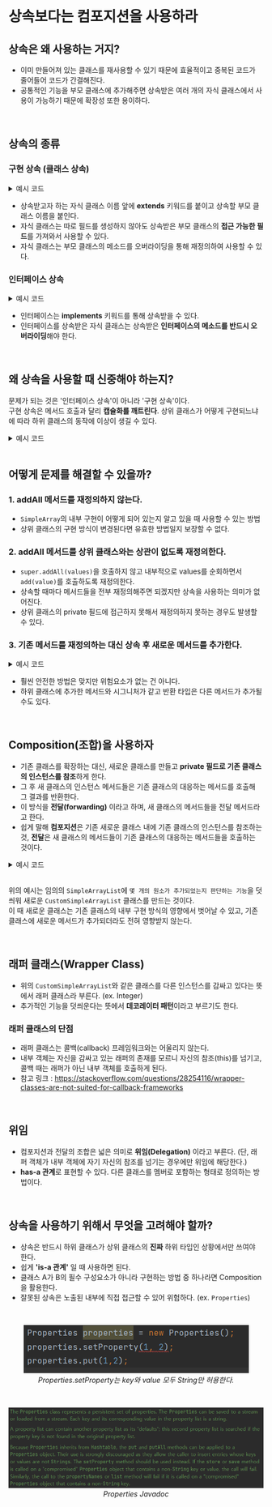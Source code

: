 # 상속보다는 컴포지션을 사용하라

## 상속은 왜 사용하는 거지?
- 이미 만들어져 있는 클래스를 재사용할 수 있기 때문에 효율적이고 중복된 코드가 줄어들어 코드가 간결해진다.
- 공통적인 기능을 부모 클래스에 추가해주면 상속받은 여러 개의 자식 클래스에서 사용이 가능하기 때문에 확장성 또한 용이하다.

<br>

## 상속의 종류
### 구현 상속 (클래스 상속)

<details>
<summary>예시 코드</summary>

```java
public class SimpleList {
    
    String[] simpleList;
    int size;
    
    SimpleList() {
        simpleList = new String[10];
        size = 0;
    }

    void add(String value) {
        simpleArrayList[size] = value;
        size += 1;
    }
}
```
```java
public class SimpleArrayList extends SimpleList {
    
    @Override
    void add(String value) {
        if (size == simpleArrayList.length) {
            makeListSizeDouble();
        }
        simpleArrayList[size] = value;
        size += 1;
    }
    //SimpleArrayList까지 상속한 클래스는 SimpleListArrayList.add()를, SimpleList까지 상속한 자식 클래스는 SimpleList.add()를 호출한다.

    private void makeListSizeDouble() {
        String[] simpleArrayList = new String[size * 2];
        for (int index = 0; index < size; index++) {
            simpleArrayList[index] = this.simpleArrayList[index];
        }
        this.simpleArrayList = simpleArrayList;
    }
}
```
</details>

   - 상속받고자 하는 자식 클래스 이름 앞에 **extends** 키워드를 붙이고 상속할 부모 클래스 이름을 붙인다.
   - 자식 클래스는 따로 필드를 생성하지 않아도 상속받은 부모 클래스의 **접근 가능한 필드**를 가져와서 사용할 수 있다.
   - 자식 클래스는 부모 클래스의 메소드를 오버라이딩을 통해 재정의하여 사용할 수 있다.

### 인터페이스 상속

<details>
<summary>예시 코드</summary>

```java
public interface SimpleList {
    void add(String value);
}
```
```java
public class SimpleArrayList implements SimpleList {
    
    private String[] simpleList;
    private int size;
    
    public SimpleArrayList() {
        simpleList = new String[10];
        size = 0;
    }
    
    @Override
    void add(String value) {
        simpleArrayList[size] = value;
        size += 1;
    }
}
```
</details>

- 인터페이스는 **implements** 키워드를 통해 상속받을 수 있다.
- 인터페이스를 상속받은 자식 클래스는 상속받은 **인터페이스의 메소드를 반드시 오버라이딩**해야 한다.

<br>

## 왜 상속을 사용할 때 신중해야 하는지?
문제가 되는 것은 '인터페이스 상속'이 아니라 '구현 상속'이다.<br>
구현 상속은 메서드 호출과 달리 **캡슐화를 깨트린다**. 상위 클래스가 어떻게 구현되느냐에 따라 하위 클래스의 동작에 이상이 생길 수 있다. <br>

<details>
<summary>예시 코드</summary>

```java
public class SimpleList {
    
    String[] simpleList;
    int size;
    
    SimpleList() {
        simpleList = new String[10];
        size = 0;
    }

    void add(String value) {
        simpleArrayList[size] = value;
        size += 1;
    }
    
    void addAll(String ... values) {
        for (String value : values) {
            add(value);
        }
    }
}
```

```java
public class SimpleArrayList extends SimpleList {

    @Override
    void add(String value) {
        if (size == simpleArrayList.length) {
            makeListSizeDouble();
        }
        simpleArrayList[size] = value;
        size += 1;
    }

    private void makeListSizeDouble() {
        String[] simpleArrayList = new String[size * 2];
        for (int index = 0; index < size; index++) {
            simpleArrayList[index] = this.simpleArrayList[index];
        }
        this.simpleArrayList = simpleArrayList;
    }
}
```

```java
public class CustomSimpleArrayList extends SimpleArrayList {
    
    private int addCount;

    CustomSimpleArrayList() {
        addCount = 0;
    }

    @Override
    boolean add(String value) {
        addCount++;
        return super.add(value);
    }

    @Override
    void addAll(String ... values) {
        addCount += values.length;
        super.addAll(values); //내부적으로는 CustomSimpleArrayList.add가 values의 length만큼 실행된다.
    }

    public int getAddCount() {
        return addCount;
    }
}
```

```java
public class Main {
    public static void main(String[] args) {
        
        CustomSimpleArrayList customSimpleArrayList = new CustomSimpleArrayList();
        customSimpleArrayList.addAll("a", "b", "c", "d");

        System.out.println(customSimpleArrayList.getAddCount());
    }
}
```
<p align="center">
<img src="image/AddAllFail.PNG"><br>
<em>4개 요소를 추가했으니 addCount는 4가 나오겠지?</em>
</p>

<br>

<p align="center">
<img src="image/AddAllFailResult.PNG"><br>
<em>아니다.</em>
</p>
</details>

<br>

## 어떻게 문제를 해결할 수 있을까?
### 1. addAll 메서드를 재정의하지 않는다.
- `SimpleArray`의 내부 구현이 어떻게 되어 있는지 알고 있을 때 사용할 수 있는 방법
- 상위 클래스의 구현 방식이 변경된다면 유효한 방법일지 보장할 수 없다.
### 2. addAll 메서드를 상위 클래스와는 상관이 없도록 재정의한다.
- `super.addAll(values)`을 호출하지 않고 내부적으로 values를 순회하면서 `add(value)`를 호출하도록 재정의한다.
- 상속할 때마다 메서드들을 전부 재정의해주면 되겠지만 상속을 사용하는 의미가 없어진다.
- 상위 클래스의 private 필드에 접근하지 못해서 재정의하지 못하는 경우도 발생할 수 있다.
### 3. 기존 메서드를 재정의하는 대신 상속 후 새로운 메서드를 추가한다.
<details>
<summary>예시 코드</summary>

```java
public void countAdd(String value) {
    addCount++;
    add(value);
}

public void countAddAll(String ... values) {
    addCount += values.length;
    addAll(values);
}
```
</details>

- 훨씬 안전한 방법은 맞지만 위험요소가 없는 건 아니다.
- 하위 클래스에 추가한 메서드와 시그니처가 같고 반환 타입은 다른 메서드가 추가될 수도 있다.

<br>

## Composition(조합)을 사용하자
- 기존 클래스를 확장하는 대신, 새로운 클래스를 만들고 **private 필드로 기존 클래스의 인스턴스를 참조**하게 한다.
- 그 후 새 클래스의 인스턴스 메서드들은 기존 클래스의 대응하는 메서드를 호출해 그 결과를 반환한다.
- 이 방식을 **전달(forwarding)** 이라고 하며, 새 클래스의 메서드들을 전달 메서드라고 한다.
- 쉽게 말해 **컴포지션**은 기존 새로운 클래스 내에 기존 클래스의 인스턴스를 참조하는 것, **전달**은 새 클래스의 메서드들이 기존 클래스의 대응하는 메서드들을 호출하는 것이다.

<details>
<summary>예시 코드</summary>

```java
public class ForwardingSimpleArrayList extends SimpleArrayList{

    private SimpleArrayList simpleArrayList;

    public ForwardingSimpleArrayList(SimpleArrayList simpleArrayList) {
        this.simpleArrayList = simpleArrayList;
    }

    @Override
    public void add(String value) {
        simpleArrayList.add(value);
    }

    @Override
    public void addAll(String ... values) {
        simpleArrayList.addAll(values);
    }
}
```

```java
public class CustomSimpleArrayList extends ForwardingSimpleArrayList {
    private int addCount;

    public CustomSimpleArrayList(SimpleArrayList simpleArrayList) {
        super(simpleArrayList);
        addCount = 0;
    }

    @Override
    public void add(String value) {
        addCount++;
        super.add(value); //simpleArrayList.add(value)가 실행된다.
    }

    @Override
    public void addAll(String ... values) {
        addCount += values.length;
        super.addAll(values); //simpleArrayList.addAll(values)가 실행된다.
    }

    public int getAddCount() {
        return addCount;
    }
}
```
<p align="center">
<img src="image/AddAllSuccessResult.PNG" /> <br>
<em>요소를 실제 추가한만큼 addCount가 증가했다.</em>
</p>
</details>

<br>

위의 예시는 임의의 `SimpleArrayList`에 `몇 개의 원소가 추가되었는지 판단하는 기능`을 덧씌워 새로운 `CustomSimpleArrayList` 클래스를 만드는 것이다.<br>
이 때 새로운 클래스는 기존 클래스의 내부 구현 방식의 영향에서 벗어날 수 있고, 기존 클래스에 새로운 메서드가 추가되더라도 전혀 영향받지 않는다.

<br>

## 래퍼 클래스(Wrapper Class)
- 위의 `CustomSimpleArrayList`와 같은 클래스를 다른 인스턴스를 감싸고 있다는 뜻에서 래퍼 클래스라 부른다. (ex. Integer)
- 추가적인 기능을 덧씌운다는 뜻에서 **데코레이터 패턴**이라고 부르기도 한다.

### 래퍼 클래스의 단점
- 래퍼 클래스는 콜백(callback) 프레임워크와는 어울리지 않는다.
- 내부 객체는 자신을 감싸고 있는 래퍼의 존재를 모르니 자신의 참조(this)를 넘기고, 콜백 때는 래퍼가 아닌 내부 객체를 호출하게 된다.
- 참고 링크 : https://stackoverflow.com/questions/28254116/wrapper-classes-are-not-suited-for-callback-frameworks

<br>

## 위임
- 컴포지션과 전달의 조합은 넓은 의미로 **위임(Delegation)** 이라고 부른다. (단, 래퍼 객체가 내부 객체에 자기 자신의 참조를 넘기는 경우에만 위임에 해당한다.)
- **has-a 관계**로 표현할 수 있다. 다른 클래스를 멤버로 포함하는 형태로 정의하는 방법이다.

<br>

## 상속을 사용하기 위해서 무엇을 고려해야 할까?
- 상속은 반드시 하위 클래스가 상위 클래스의 **진짜** 하위 타입인 상황에서만 쓰여야 한다.
- 쉽게 **'is-a 관계'** 일 때 사용하면 된다.
- 클래스 A가 B의 필수 구성요소가 아니라 구현하는 방법 중 하나라면 Composition을 활용한다.
- 잘못된 상속은 노출된 내부에 직접 접근할 수 있어 위험하다. (ex. `Properties`)

<br>

<p align="center">
<img src="image/PropertiesTest.PNG"><br>
<em>Properties.setProperty는 key와 value 모두 String만 허용한다.</em>
</p>

<br>

<p align="center">
<img src="image/Properties javadocs.PNG"><br>
<em>Properties Javadoc</em>
</p>
